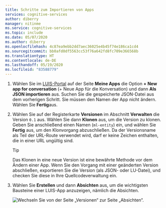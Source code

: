 ```yaml
---
title: Schritte zum Importieren von Apps
services: cognitive-services
author: diberry
manager: nitinme
ms.service: cognitive-services
ms.topic: include
ms.date: 05/07/2020
ms.author: diberry
ms.openlocfilehash: 4c87ea9ebb2dd7aec36025e4b45f74e186ca1cd4
ms.sourcegitcommit: bb0afd0df5563cc53f76a642fd8fc709e366568b
ms.translationtype: HT
ms.contentlocale: de-DE
ms.lasthandoff: 05/19/2020
ms.locfileid: "83588779"
---
```

1. Wählen Sie im [LUIS-Portal](https://www.luis.ai) auf der Seite **Meine Apps** die Option **+ New app for conversation** (+ Neue App für die Konversation) und dann **Als JSON importieren** aus. Suchen Sie die gespeicherte JSON-Datei aus dem vorherigen Schritt. Sie müssen den Namen der App nicht ändern. Wählen Sie **Fertig**aus.

1. Wählen Sie auf der Registerkarte **Versionen** im Abschnitt **Verwalten** die Version `0.1` aus. Wählen Sie dann **Klonen** aus, um die Version zu klonen. Geben Sie anschließend einen Namen (`ml-entity`) ein, und wählen Sie **Fertig** aus, um den Klonvorgang abzuschließen. Da der Versionsname als Teil der URL-Route verwendet wird, darf er keine Zeichen enthalten, die in einer URL ungültig sind.

    > [!TIP]
    > Das Klonen in eine neue Version ist eine bewährte Methode vor dem Ändern einer App. Wenn Sie den Vorgang mit einer geänderten Version abschließen, exportieren Sie die Version (als JSON- oder LU-Datei), und checken Sie diese in Ihre Quellcodeverwaltung ein.

1. Wählen Sie **Erstellen** und dann **Absichten** aus, um die wichtigsten Bausteine einer LUIS-App anzuzeigen, nämlich die Absichten.

    ![Wechseln Sie von der Seite „Versionen“ zur Seite „Absichten“.](../media/tutorial-machine-learned-entity/new-version-imported-app.png)